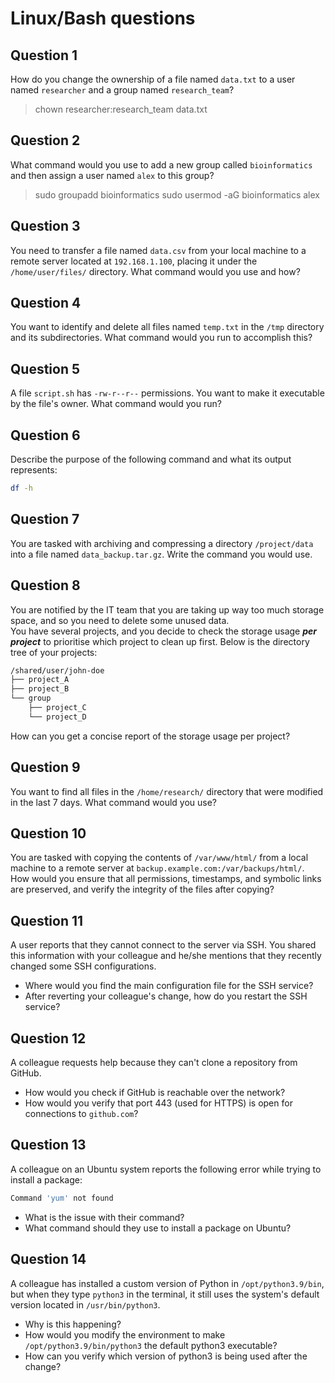 # Linux/Bash questions

## Question 1
How do you change the ownership of a file named `data.txt` to a user named `researcher` and a group named `research_team`?
> chown researcher:research_team data.txt

## Question 2
What command would you use to add a new group called `bioinformatics` and then assign a user named `alex` to this group?
> sudo groupadd bioinformatics
> sudo usermod -aG bioinformatics alex

## Question 3
You need to transfer a file named `data.csv` from your local machine to a remote server located at `192.168.1.100`, placing it under the `/home/user/files/` directory. What command would you use and how?

## Question 4
You want to identify and delete all files named `temp.txt` in the `/tmp` directory and its subdirectories. What command would you run to accomplish this?

## Question 5
A file `script.sh` has `-rw-r--r--` permissions. You want to make it executable by the file's owner. What command would you run?

## Question 6
Describe the purpose of the following command and what its output represents:

```bash
df -h
```

## Question 7
You are tasked with archiving and compressing a directory `/project/data` into a file named `data_backup.tar.gz`. Write the command you would use.

## Question 8
You are notified by the IT team that you are taking up way too much storage space, and so you need to delete some unused data.  
You have several projects, and you decide to check the storage usage ***per project*** to prioritise which project to clean up first. Below is the directory tree of your projects:
```bash
/shared/user/john-doe
├── project_A
├── project_B
└── group
    ├── project_C
    └── project_D
```
How can you get a concise report of the storage usage per project?


## Question 9
You want to find all files in the `/home/research/` directory that were modified in the last 7 days. What command would you use?


## Question 10
You are tasked with copying the contents of `/var/www/html/` from a local machine to a remote server at `backup.example.com:/var/backups/html/`. How would you ensure that all permissions, timestamps, and symbolic links are preserved, and verify the integrity of the files after copying?


## Question 11
A user reports that they cannot connect to the server via SSH. You shared this information with your colleague and he/she mentions that they recently changed some SSH configurations.

- Where would you find the main configuration file for the SSH service?
- After reverting your colleague's change, how do you restart the SSH service?


## Question 12
A colleague requests help because they can't clone a repository from GitHub.

- How would you check if GitHub is reachable over the network?
- How would you verify that port 443 (used for HTTPS) is open for connections to `github.com`?


## Question 13
A colleague on an Ubuntu system reports the following error while trying to install a package:

```bash
Command 'yum' not found
```

- What is the issue with their command?
- What command should they use to install a package on Ubuntu?


## Question 14
A colleague has installed a custom version of Python in `/opt/python3.9/bin`, but when they type `python3` in the terminal, it still uses the system's default version located in `/usr/bin/python3`.

- Why is this happening?
- How would you modify the environment to make `/opt/python3.9/bin/python3` the default python3 executable?
- How can you verify which version of python3 is being used after the change?
